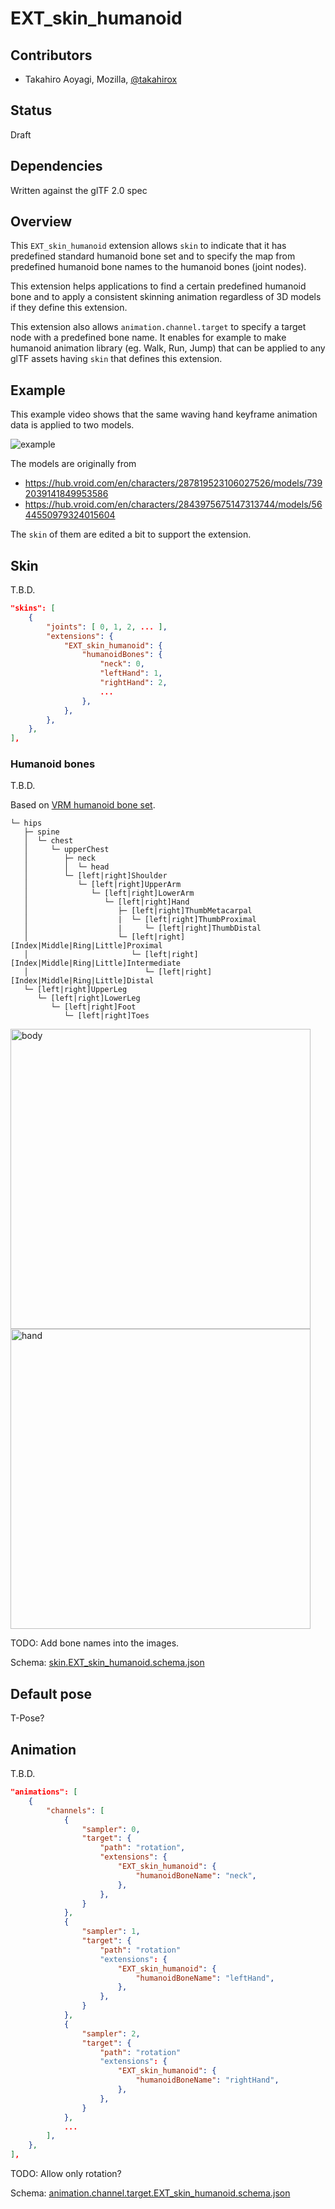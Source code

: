 # EXT_skin_humanoid

## Contributors

* Takahiro Aoyagi, Mozilla, [@takahirox](https://github.com/takahirox)

## Status

Draft

## Dependencies

Written against the glTF 2.0 spec

## Overview

This `EXT_skin_humanoid` extension allows `skin` to indicate that it has predefined standard
humanoid bone set and to specify the map from predefined humanoid bone names to the humanoid
bones (joint nodes).

This extension helps applications to find a certain predefined humanoid bone and
to apply a consistent skinning animation regardless of 3D models if they define this extension.

This extension also allows `animation.channel.target` to specify a target node with
a predefined bone name. It enables for example to make humanoid animation library (eg. Walk, Run,
Jump) that can be applied to any glTF assets having `skin` that defines this extension.

## Example

This example video shows that the same waving hand keyframe animation data is applied to two
models.

![example](./images/example.gif)

The models are originally from 

* https://hub.vroid.com/en/characters/287819523106027526/models/7392039141849953586
* https://hub.vroid.com/en/characters/2843975675147313744/models/5644550979324015604

The `skin` of them are edited a bit to support the extension.

## Skin

T.B.D.

```json
"skins": [
    {
        "joints": [ 0, 1, 2, ... ],
        "extensions": {
            "EXT_skin_humanoid": {
                "humanoidBones": {
                    "neck": 0,
                    "leftHand": 1,
                    "rightHand": 2,
                    ...
                },
            },
        },
    },
],
```

### Humanoid bones

T.B.D.

Based on [VRM humanoid bone set](https://github.com/vrm-c/vrm-specification/blob/master/specification/VRMC_vrm-1.0/humanoid.md).

```
└─ hips
   ├─ spine
   │  └─ chest
   │     └─ upperChest
   │        ├─ neck
   │        │  └─ head
   │        └─ [left|right]Shoulder
   │           └─ [left|right]UpperArm
   │              └─ [left|right]LowerArm
   │                 └─ [left|right]Hand
   │                    ├─ [left|right]ThumbMetacarpal
   │                    |  └─ [left|right]ThumbProximal
   │                    |     └─ [left|right]ThumbDistal
   │                    └─ [left|right][Index|Middle|Ring|Little]Proximal
   │                       └─ [left|right][Index|Middle|Ring|Little]Intermediate
   │                          └─ [left|right][Index|Middle|Ring|Little]Distal
   └─ [left|right]UpperLeg
      └─ [left|right]LowerLeg
         └─ [left|right]Foot
            └─ [left|right]Toes
```

<img src="./images/body.png" width="480" alt="body">

<img src="./images/hand.png" width="480" alt="hand">

TODO: Add bone names into the images.

Schema: [skin.EXT_skin_humanoid.schema.json](./schema/skin.EXT_skin_humanoid.schema.json)

## Default pose

T-Pose?

## Animation

T.B.D.

```json
"animations": [
    {
        "channels": [
            {
                "sampler": 0,
                "target": {
                    "path": "rotation",
                    "extensions": {
                        "EXT_skin_humanoid": {
                            "humanoidBoneName": "neck",
                        },
                    },
                }
            },
            {
                "sampler": 1,
                "target": {
                    "path": "rotation"
                    "extensions": {
                        "EXT_skin_humanoid": {
                            "humanoidBoneName": "leftHand",
                        },
                    },
                }
            },
            {
                "sampler": 2,
                "target": {
                    "path": "rotation"
                    "extensions": {
                        "EXT_skin_humanoid": {
                            "humanoidBoneName": "rightHand",
                        },
                    },
                }
            },
            ...
        ],
    },
],
```

TODO: Allow only rotation?

Schema: [animation.channel.target.EXT_skin_humanoid.schema.json](./schema/animation.channel.target.EXT_skin_humanoid.schema.json)
